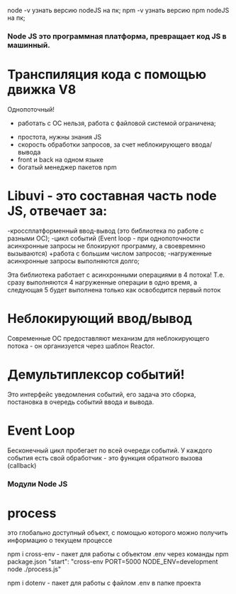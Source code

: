 node -v  узнать версию nodeJS на пк;
npm -v узнать версию npm nodeJS на пк;

### Node JS это программная платформа, превращает код JS в машинный.
# Транспиляция кода с помощью движка V8
Однопоточный!

- работать с ОС нельзя, работа с файловой системой ограничена;
+ простота, нужны знания JS
+ скорость обработки запросов, за счет неблокирующего ввода/вывода
+ front и back на одном языке
+ богатый менеджер пакетов npm

# Libuvi - это составная часть node JS, отвечает за:
 -кроссплатформенный ввод-вывод (это библиотека по работе с разными ОС);
 -цикл событий (Event loop - при однопоточности асинхронные запросы не блокируют программу, а своевремнно вызываются)
    +работа с большим числом запросов;
    -нагруженные асинхронные запросы выполняются долго;

Эта библиотека работает с асинхронными операциями в 4 потока!
Т.е. сразу выполняются 4 нагруженные операции в одно время, а следующая 5 будет выполнена только как освободится первый поток

# Неблокирующий ввод/вывод
Современные ОС предоставляют механизм для неблокирующего потока - он организуется через шаблон Reactor.
# Демультиплексор событий!
Это интерфейс уведомления событий, его задача это сборка, постановка в очередь событий ввода и вывода.
# Event Loop
Бесконечный цикл пробегает по всей очереди событий.
У каждого события есть свой обработчик - это функция обратного вызова (callback)

### Модули Node JS

# process
это глобально доступный объект, с помощью которого можно получить информацию о текущем процессе

npm i cross-env  - пакет для работы с объектом .env через команды npm package.json
    "start": "cross-env PORT=5000 NODE_ENV=development node ./process.js"

npm i dotenv  - пакет для работы с файлом .env в папке проекта

